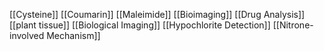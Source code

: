 [[Cysteine]]
[[Coumarin]]
[[Maleimide]]
[[Bioimaging]]
[[Drug Analysis]]
[[plant tissue]]
[[Biological Imaging]]
[[Hypochlorite Detection]]
[[Nitrone-involved Mechanism]]
